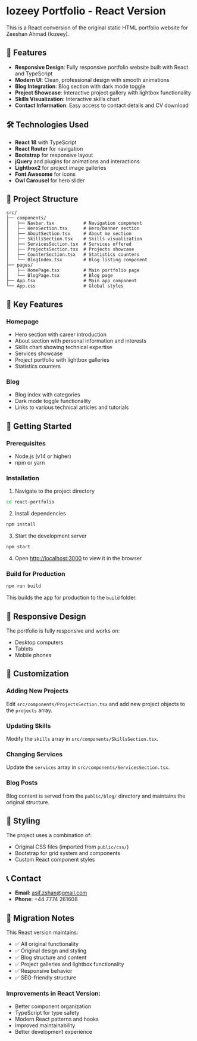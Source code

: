 # Iozeey Portfolio - React Version

This is a React conversion of the original static HTML portfolio website for Zeeshan Ahmad (Iozeey).

## 🚀 Features

- **Responsive Design**: Fully responsive portfolio website built with React and TypeScript
- **Modern UI**: Clean, professional design with smooth animations
- **Blog Integration**: Blog section with dark mode toggle
- **Project Showcase**: Interactive project gallery with lightbox functionality
- **Skills Visualization**: Interactive skills chart
- **Contact Information**: Easy access to contact details and CV download

## 🛠️ Technologies Used

- **React 18** with TypeScript
- **React Router** for navigation
- **Bootstrap** for responsive layout
- **jQuery** and plugins for animations and interactions
- **Lightbox2** for project image galleries
- **Font Awesome** for icons
- **Owl Carousel** for hero slider

## 📁 Project Structure

```
src/
├── components/
│   ├── Navbar.tsx           # Navigation component
│   ├── HeroSection.tsx      # Hero/banner section
│   ├── AboutSection.tsx     # About me section
│   ├── SkillsSection.tsx    # Skills visualization
│   ├── ServicesSection.tsx  # Services offered
│   ├── ProjectsSection.tsx  # Projects showcase
│   ├── CounterSection.tsx   # Statistics counters
│   └── BlogIndex.tsx        # Blog listing component
├── pages/
│   ├── HomePage.tsx         # Main portfolio page
│   └── BlogPage.tsx         # Blog page
├── App.tsx                  # Main app component
└── App.css                  # Global styles
```

## 🎯 Key Features

### Homepage
- Hero section with career introduction
- About section with personal information and interests
- Skills chart showing technical expertise
- Services showcase
- Project portfolio with lightbox galleries
- Statistics counters

### Blog
- Blog index with categories
- Dark mode toggle functionality
- Links to various technical articles and tutorials

## 🚦 Getting Started

### Prerequisites
- Node.js (v14 or higher)
- npm or yarn

### Installation

1. Navigate to the project directory
```bash
cd react-portfolio
```

2. Install dependencies
```bash
npm install
```

3. Start the development server
```bash
npm start
```

4. Open [http://localhost:3000](http://localhost:3000) to view it in the browser

### Build for Production

```bash
npm run build
```

This builds the app for production to the `build` folder.

## 📱 Responsive Design

The portfolio is fully responsive and works on:
- Desktop computers
- Tablets
- Mobile phones

## 🔧 Customization

### Adding New Projects
Edit `src/components/ProjectsSection.tsx` and add new project objects to the `projects` array.

### Updating Skills
Modify the `skills` array in `src/components/SkillsSection.tsx`.

### Changing Services
Update the `services` array in `src/components/ServicesSection.tsx`.

### Blog Posts
Blog content is served from the `public/blog/` directory and maintains the original structure.

## 🎨 Styling

The project uses a combination of:
- Original CSS files (imported from `public/css/`)
- Bootstrap for grid system and components
- Custom React component styles

## 📞 Contact

- **Email**: asif.zshan@gmail.com
- **Phone**: +44 7774 261608

## 🔄 Migration Notes

This React version maintains:
- ✅ All original functionality
- ✅ Original design and styling
- ✅ Blog structure and content
- ✅ Project galleries and lightbox functionality
- ✅ Responsive behavior
- ✅ SEO-friendly structure

### Improvements in React Version:
- Better component organization
- TypeScript for type safety
- Modern React patterns and hooks
- Improved maintainability
- Better development experience
